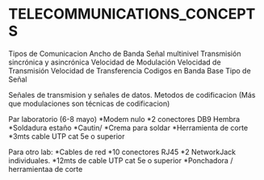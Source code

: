 # TELECOMMUNICATIONS_CONCEPTS

Tipos de Comunicacion
Ancho de Banda
Señal multinivel
Transmisión sincrónica y asincrónica
Velocidad de Modulación
Velocidad de Transmisión
Velocidad de Transferencia
Codigos en Banda Base
Tipo de Señal


Señales de transmision y señales de datos.
Metodos de codificacion (Más que modulaciones son técnicas de codificacion)



Par laboratorio (6-8 mayo)
    *Modem nulo
    *2 conectores DB9 Hembra
    *Soldadura estaño
    *Cautin/
    *Crema para soldar
    *Herramienta de corte
    *3mts cable UTP cat 5e o superior

Para otro lab:
    *Cables de red
    *10 conectores RJ45
    *2 NetworkJack individuales.
    *12mts de cable UTP cat 5e o superior
    *Ponchadora / herramientaa de corte